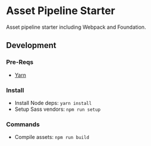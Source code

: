 # Asset Pipeline Starter
Asset pipeline starter including Webpack and Foundation.

## Development

### Pre-Reqs
* [Yarn](https://yarnpkg.com/en/)

### Install
* Install Node deps: `yarn install`
* Setup Sass vendors: `npm run setup`

### Commands
* Compile assets: `npm run build`
